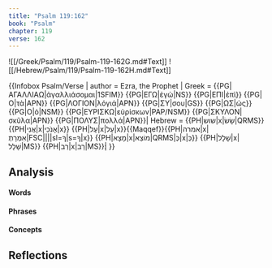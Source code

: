 ```yaml
---
title: "Psalm 119:162"
book: "Psalm"
chapter: 119
verse: 162
---
```

![[/Greek/Psalm/119/Psalm-119-162G.md#Text]]
![[/Hebrew/Psalm/119/Psalm-119-162H.md#Text]]

{{Infobox Psalm/Verse |
  author = Ezra, the Prophet |
  Greek = {{PG|ΑΓΑΛΛΙΑΩ|ἀγαλλιάσομαι|1SFIM}} {{PG|ΕΓΩ|ἐγὼ|NS}} {{PG|ΕΠΙ|ἐπὶ}} {{PG|Ο|τὰ|APN}} {{PG|ΛΟΓΙΟΝ|λόγιά|APN}} {{PG|ΣΥ|σου|GS}} {{PG|ΩΣ|ὡς}} {{PG|Ο|ὁ|NSM}} {{PG|ΕΥΡΙΣΚΩ|εὑρίσκων|PAP/NSM}} {{PG|ΣΚΥΛΟΝ|σκῦλα|APN}} {{PG|ΠΟΛΥΣ|πολλά|APN}}|
  Hebrew = {{PH|שוש|x|שָׂשׂ|QRMS}} {{PH|אֲנִי|x|אָנֹכִי|x}} {{PH|עָל|x|עַל|x}}{{Maqqef}}{{PH|אמרה|x|אִמְרָתֶ|FSC||||sl=ךָ|s=ךָ|x}} {{PH|מָצָא|x|מוֹצֵא|QRMS|כְּ|x|כְּ}} {{PH|שָׁלָל|x|שָׁלָל|MS}} {{PH|רַב|x|רָב|MS}}׃|
}}

## Analysis

#### Words

#### Phrases

#### Concepts

## Reflections
